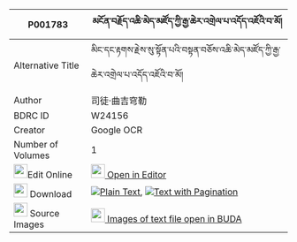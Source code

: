 |P001783|མངོན་བརྗོད་འཆི་མེད་མཛོད་ཀྱི་རྒྱ་ཆེར་འགྲེལ་པ་འདོད་འཇོའི་བ་མོ། 
| --- | --- 
|Alternative Title |མིང་དང་རྟགས་རྗེས་སུ་སྟོན་པའི་བསྟན་བཅོས་འཆི་མེད་མཛོད་ཀྱི་རྒྱ་ཆེར་འགྲེལ་པ་འདོད་འཇོའི་བ་མོ།
|Author| 司徒·曲吉穹勒
|BDRC ID | W24156
|Creator | Google OCR
|Number of Volumes| 1
|<img width="25" src="https://img.icons8.com/color/25/000000/edit-property.png">Edit Online| [<img width="25" src="https://avatars.githubusercontent.com/u/45091458?s=200&v=4"> Open in Editor](http://editor.openpecha.org/P001783)
|<img width="25" src="https://img.icons8.com/fluent/48/000000/download-2.png"/>  Download | [![](https://img.icons8.com/color/20/000000/txt.png)Plain Text](https://github.com/Openpecha/P001783/releases/download/v1/ngonjo_chime_dzo_kyi_gya_che_r_plain_P001783.zip), [![](https://img.icons8.com/color/20/000000/txt.png)Text with Pagination](https://github.com/Openpecha/P001783/releases/download/v1/ngonjo_chime_dzo_kyi_gya_che_r_pages_P001783.zip)
|<img width="25" src="https://img.icons8.com/plasticine/100/000000/pictures-folder.png"/>  Source Images | [<img width="25" src="https://library.bdrc.io/icons/BUDA-small.svg"> Images of text file open in BUDA](https://library.bdrc.io/show/bdr:W24156)